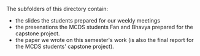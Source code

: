 The subfolders of this directory contain:
* the slides the students prepared for our weekly meetings
* the presenations the MCDS students Fan and Bhavya prepared for the capstone project.
* the paper we wrote on this semester's work (is also the final report for the MCDS students' capstone project).